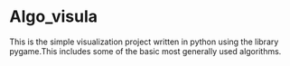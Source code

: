 # Algo_visula
This is the simple visualization project written in python using the library pygame.This includes some of the basic most generally used algorithms.
